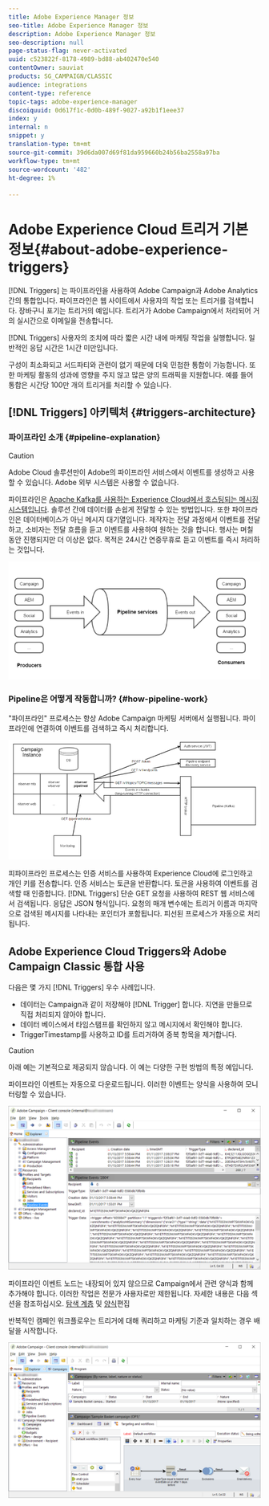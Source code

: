 ```yaml
---
title: Adobe Experience Manager 정보
seo-title: Adobe Experience Manager 정보
description: Adobe Experience Manager 정보
seo-description: null
page-status-flag: never-activated
uuid: c523822f-8178-4989-bd88-ab402470e540
contentOwner: sauviat
products: SG_CAMPAIGN/CLASSIC
audience: integrations
content-type: reference
topic-tags: adobe-experience-manager
discoiquuid: 0d617f1c-0d0b-489f-9027-a92b1f1eee37
index: y
internal: n
snippet: y
translation-type: tm+mt
source-git-commit: 39d6da007d69f81da959660b24b56ba2558a97ba
workflow-type: tm+mt
source-wordcount: '482'
ht-degree: 1%

---
```



# Adobe Experience Cloud 트리거 기본 정보{#about-adobe-experience-triggers}

[!DNL Triggers] 는 파이프라인을 사용하여 Adobe Campaign과 Adobe Analytics 간의 통합입니다. 파이프라인은 웹 사이트에서 사용자의 작업 또는 트리거를 검색합니다. 장바구니 포기는 트리거의 예입니다. 트리거가 Adobe Campaign에서 처리되어 거의 실시간으로 이메일을 전송합니다.

[!DNL Triggers] 사용자의 조치에 따라 짧은 시간 내에 마케팅 작업을 실행합니다. 일반적인 응답 시간은 1시간 미만입니다.

구성이 최소화되고 서드파티와 관련이 없기 때문에 더욱 민첩한 통합이 가능합니다.
또한 마케팅 활동의 성과에 영향을 주지 않고 많은 양의 트래픽을 지원합니다. 예를 들어 통합은 시간당 100만 개의 트리거를 처리할 수 있습니다.

## [!DNL Triggers] 아키텍처 {#triggers-architecture}

### 파이프라인 소개 {#pipeline-explanation}

>[!CAUTION]
>
>Adobe Cloud 솔루션만이 Adobe의 파이프라인 서비스에서 이벤트를 생성하고 사용할 수 있습니다. Adobe 외부 시스템은 사용할 수 없습니다.

파이프라인은 [Apache Kafka를 사용하는 Experience Cloud에서 호스팅되는 메시징 시스템입니다](http://kafka.apache.org/). 솔루션 간에 데이터를 손쉽게 전달할 수 있는 방법입니다. 또한 파이프라인은 데이터베이스가 아닌 메시지 대기열입니다. 제작자는 전달 과정에서 이벤트를 전달하고, 소비자는 전달 흐름을 듣고 이벤트를 사용하여 원하는 것을 합니다. 행사는 며칠 동안 진행되지만 더 이상은 없다. 목적은 24시간 연중무휴로 듣고 이벤트를 즉시 처리하는 것입니다.

![](assets/triggers_1.png)

### Pipeline은 어떻게 작동합니까? {#how-pipeline-work}

&quot;파이프라인&quot; 프로세스는 항상 Adobe Campaign 마케팅 서버에서 실행됩니다. 파이프라인에 연결하여 이벤트를 검색하고 즉시 처리합니다.

![](assets/triggers_2.png)

피파이프라인 프로세스는 인증 서비스를 사용하여 Experience Cloud에 로그인하고 개인 키를 전송합니다. 인증 서비스는 토큰을 반환합니다. 토큰을 사용하여 이벤트를 검색할 때 인증합니다. [!DNL Triggers] 단순 GET 요청을 사용하여 REST 웹 서비스에서 검색됩니다. 응답은 JSON 형식입니다. 요청의 매개 변수에는 트리거 이름과 마지막으로 검색된 메시지를 나타내는 포인터가 포함됩니다. 피선된 프로세스가 자동으로 처리됩니다.

## Adobe Experience Cloud Triggers와 Adobe Campaign Classic 통합 사용

다음은 몇 가지 [!DNL Triggers] 우수 사례입니다.

* 데이터는 Campaign과 같이 저장해야 [!DNL Trigger] 합니다. 지연을 만들므로 직접 처리되지 않아야 합니다.
* 데이터 베이스에서 타임스탬프를 확인하지 않고 메시지에서 확인해야 합니다.
* TriggerTimestamp를 사용하고 ID를 트리거하여 중복 항목을 제거합니다.

>[!CAUTION]
>
>아래 예는 기본적으로 제공되지 않습니다. 이 예는 다양한 구현 방법의 특정 예입니다.

파이프라인 이벤트는 자동으로 다운로드됩니다. 이러한 이벤트는 양식을 사용하여 모니터링할 수 있습니다.

![](assets/triggers_3.png)

파이프라인 이벤트 노드는 내장되어 있지 않으므로 Campaign에서 관련 양식과 함께 추가해야 합니다. 이러한 작업은 전문가 사용자로만 제한됩니다. 자세한 내용은 다음 섹션을 참조하십시오. [탐색 계층](../../configuration/using/about-navigation-hierarchy.md) 및 [양식](../../configuration/using/editing-forms.md)편집

반복적인 캠페인 워크플로우는 트리거에 대해 쿼리하고 마케팅 기준과 일치하는 경우 배달을 시작합니다.

![](assets/triggers_4.png)

